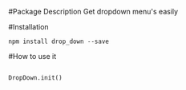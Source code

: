 #Package Description
Get dropdown menu's easily

#Installation

`npm install drop_down --save`

#How to use it

```import {DropDown} from 'drop_down'

DropDown.init()

```
